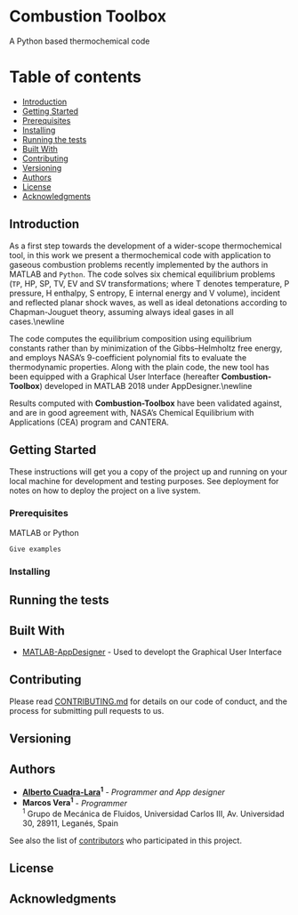 # Combustion Toolbox
A Python based thermochemical code

Table of contents
=================

<!--ts-->
   * [Introduction](#Introduction)
   * [Getting Started](#Getting-Started)
   * [Prerequisites](#Prerequisites)
   * [Installing](#Installing)
   * [Running the tests](#Running-the-tests)
   * [Built With](#Built-With)
   * [Contributing](#Contributing)
   * [Versioning](#Versioning)
   * [Authors](#Authors)
   * [License](#License)
   * [Acknowledgments](#Acknowledgments)
   
<!--te-->

## Introduction
As a first step towards the development of a wider-scope thermochemical tool, in this work we present a thermochemical code with application to gaseous combustion problems recently implemented by the authors in MATLAB and `Python`. The code solves six chemical equilibrium problems (`TP`, HP, SP, TV, EV and SV transformations; where T denotes temperature, P pressure, H enthalpy, S entropy, E internal energy and V volume), incident and reflected planar shock waves, as well as ideal detonations according to Chapman-Jouguet theory, assuming always ideal gases in all cases.\newline

The code computes the equilibrium composition using equilibrium constants rather than by minimization of the Gibbs–Helmholtz free energy, and employs NASA’s 9-coefficient polynomial fits to evaluate the thermodynamic properties. Along with the plain code, the new tool has been equipped with a Graphical User Interface (hereafter **Combustion-Toolbox**) developed in MATLAB 2018 under AppDesigner.\newline

Results computed with **Combustion-Toolbox** have been validated against, and are in good agreement with, NASA’s Chemical Equilibrium with Applications (CEA) program and CANTERA.

## Getting Started

These instructions will get you a copy of the project up and running on your local machine for development and testing purposes. See deployment for notes on how to deploy the project on a live system.

### Prerequisites

MATLAB or Python

```
Give examples
```

### Installing



## Running the tests


## Built With

* [MATLAB-AppDesigner](https://www.mathworks.com/products/matlab/app-designer.html) - Used to developt the Graphical User Interface

## Contributing

Please read [CONTRIBUTING.md](https://gist.github.com/PurpleBooth/b24679402957c63ec426) for details on our code of conduct, and the process for submitting pull requests to us.

## Versioning



## Authors

* **[Alberto Cuadra-Lara](https://github.com/AlbertoCuadra)<sup>1</sup>** - *Programmer and App designer*
* **Marcos Vera<sup>1</sup>** - *Programmer*  
<sup>1</sup>  Grupo de Mecánica de Fluidos, Universidad Carlos III, Av. Universidad 30, 28911, Leganés, Spain

See also the list of [contributors](https://github.com/AlbertoCuadra/combustion_toolbox/blob/master/CONTRIBUTORS.md) who participated in this project.

## License


## Acknowledgments
